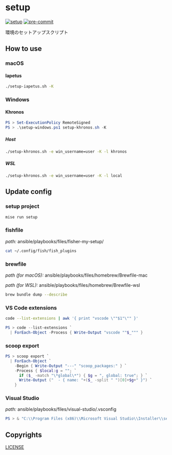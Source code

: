 # setup

[![setup](https://github.com/c18t/setup/actions/workflows/setup.yaml/badge.svg)](https://github.com/c18t/setup/actions/workflows/setup.yaml)
[![pre-commit](https://github.com/c18t/setup/actions/workflows/pre-commit.yaml/badge.svg)](https://github.com/c18t/setup/actions/workflows/pre-commit.yaml)

環境のセットアップスクリプト

## How to use

### macOS

#### Iapetus

```sh
./setup-iapetus.sh -K
```

### Windows

#### Khronos

```ps1
PS > Set-ExecutionPolicy RemoteSigned
PS > .\setup-windows.ps1 setup-khronos.sh -K
```

##### Host

```sh
./setup-khronos.sh -e win_username=user -K -l khronos
```

##### WSL

```sh
./setup-khronos.sh -e win_username=user -K -l local
```

## Update config

### setup project

```sh
mise run setup
```

### fishfile

_path:_ ansible/playbooks/files/fisher-my-setup/

```sh
cat ~/.config/fish/fish_plugins
```

### brewfile

_path (for macOS):_ ansible/playbooks/files/homebrew/Brewfile-mac

_path (for WSL):_ ansible/playbooks/files/homebrew/Brewfile-wsl

```sh
brew bundle dump --describe
```

### VS Code extensions

```sh
code --list-extensions | awk '{ print "vscode \""$1"\"" }'
```

```ps1
PS > code --list-extensions `
  | ForEach-Object -Process { Write-Output "vscode ""$_""" }
```

### scoop export

```ps1
PS > scoop export `
  | ForEach-Object `
    -Begin { Write-Output "---" "scoop_packages:" } `
    -Process { $local:g = ""; `
      if ($_ -match "\*global\*") { $g = ", global: true"; } `
      Write-Output ("  - { name: "+($_ -split " ")[0]+$g+" }") `
    }
```

### Visual Studio

_path:_ ansible/playbooks/files/visual-studio/.vsconfig

```ps1
PS > & "C:\\Program Files (x86)\\Microsoft Visual Studio\\Installer\\setup.exe" export -p --channelId VisualStudio.17.Preview --productId Microsoft.VisualStudio.Product.Community --config .vsconfig
```

## Copyrights

[LICENSE](./LICENSE)
